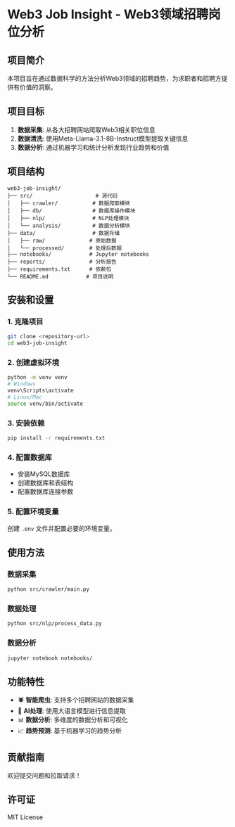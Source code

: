 # Web3 Job Insight - Web3领域招聘岗位分析

## 项目简介

本项目旨在通过数据科学的方法分析Web3领域的招聘趋势，为求职者和招聘方提供有价值的洞察。

## 项目目标

1. **数据采集**: 从各大招聘网站爬取Web3相关职位信息
2. **数据清洗**: 使用Meta-Llama-3.1-8B-Instruct模型提取关键信息
3. **数据分析**: 通过机器学习和统计分析发现行业趋势和价值

## 项目结构

```
web3-job-insight/
├── src/                    # 源代码
│   ├── crawler/           # 数据爬取模块
│   ├── db/                # 数据库操作模块
│   ├── nlp/               # NLP处理模块
│   └── analysis/          # 数据分析模块
├── data/                  # 数据存储
│   ├── raw/              # 原始数据
│   └── processed/        # 处理后数据
├── notebooks/            # Jupyter notebooks
├── reports/              # 分析报告
├── requirements.txt      # 依赖包
└── README.md            # 项目说明
```

## 安装和设置

### 1. 克隆项目
```bash
git clone <repository-url>
cd web3-job-insight
```

### 2. 创建虚拟环境
```bash
python -m venv venv
# Windows
venv\Scripts\activate
# Linux/Mac
source venv/bin/activate
```

### 3. 安装依赖
```bash
pip install -r requirements.txt
```

### 4. 配置数据库
- 安装MySQL数据库
- 创建数据库和表结构
- 配置数据库连接参数

### 5. 配置环境变量
创建 `.env` 文件并配置必要的环境变量。

## 使用方法

### 数据采集
```bash
python src/crawler/main.py
```

### 数据处理
```bash
python src/nlp/process_data.py
```

### 数据分析
```bash
jupyter notebook notebooks/
```

## 功能特性

- 🕷️ **智能爬虫**: 支持多个招聘网站的数据采集
- 🧠 **AI处理**: 使用大语言模型进行信息提取
- 📊 **数据分析**: 多维度的数据分析和可视化
- 📈 **趋势预测**: 基于机器学习的趋势分析

## 贡献指南

欢迎提交问题和拉取请求！

## 许可证

MIT License
